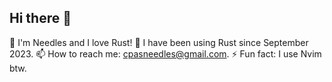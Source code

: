 ## Hi there 👋

<!-- 🔭 I’m currently working on a secret project. -->
👤 I'm Needles and I love Rust!
🌱 I have been using Rust since September 2023.
📫 How to reach me: cpasneedles@gmail.com.
⚡ Fun fact: I use Nvim btw.
